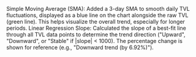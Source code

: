 Simple Moving Average (SMA): Added a 3-day SMA to smooth daily TVL fluctuations, displayed as a blue line on the chart alongside the raw TVL (green line). This helps visualize the overall trend, especially for longer periods.
Linear Regression Slope: Calculated the slope of a best-fit line through all TVL data points to determine the trend direction ("Upward", "Downward", or "Stable" if |slope| < 1000). The percentage change is shown for reference (e.g., "Downward trend (by 6.92%)").